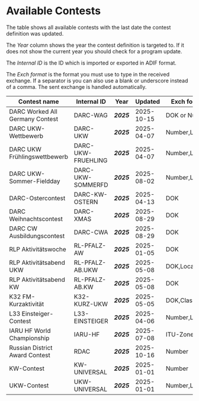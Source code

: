 
Available Contests
==================

The table shows all available contests with the last date the contest definition was updated.

The *Year* column shows the year the contest definition is targeted to. 
If it does not show the current year you should check for a program update.

The *Internal ID* is the ID which is imported or exported in ADIF format. 

The *Exch format* is the format you must use to type in the received exchange. 
If a separator is you can also use a blank or underscore instead of a comma.
The sent exchange is handled automatically.

| Contest name | Internal ID | Year | Updated | Exch format |
|--------------|-------------|------|---------|-------------|
| DARC Worked All Germany Contest | DARC-WAG | ***2025*** | 2025-10-15 | DOK or Number |
| DARC UKW-Wettbewerb | DARC-UKW | ***2025*** | 2025-04-07 | Number,Locator |
| DARC UKW Frühlingswettbewerb | DARC-UKW-FRUEHLING | ***2025*** | 2025-04-07 | Number,Locator |
| DARC UKW-Sommer-Fieldday | DARC-UKW-SOMMERFD | ***2025*** | 2025-08-02 | Number,Locator |
| DARC-Ostercontest | DARC-KW-OSTERN | ***2025*** | 2025-04-13 | DOK |
| DARC Weihnachtscontest | DARC-XMAS | ***2025*** | 2025-08-29 | DOK |
| DARC CW Ausbildungscontest | DARC-CWA | ***2025*** | 2025-08-29 | DOK |
| RLP Aktivitätswoche | RL-PFALZ-AW | ***2025*** | 2025-01-05 | DOK |
| RLP Aktivitätsabend UKW | RL-PFALZ-AB.UKW | ***2025*** | 2025-05-08 | DOK,Locator |
| RLP Aktivitätsabend KW | RL-PFALZ-AB.KW | ***2025*** | 2025-05-08 | DOK |
| K32 FM-Kurzaktivität | K32-KURZ-UKW | ***2025*** | 2025-05-05 | DOK,Class |
| L33 Einsteiger-Contest | L33-EINSTEIGER | ***2025*** | 2025-04-06 | Number,Locator |
| IARU HF World Championship | IARU-HF | ***2025*** | 2025-07-08 | ITU-Zone |
| Russian District Award Contest | RDAC | ***2025*** | 2025-10-16 | Number |
| KW-Contest | KW-UNIVERSAL | ***2025*** | 2025-01-01 | Number |
| UKW-Contest | UKW-UNIVERSAL | ***2025*** | 2025-01-01 | Number,Locator |
